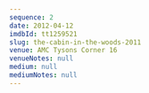 ```yaml
---
sequence: 2
date: 2012-04-12
imdbId: tt1259521
slug: the-cabin-in-the-woods-2011
venue: AMC Tysons Corner 16
venueNotes: null
medium: null
mediumNotes: null
---
```


